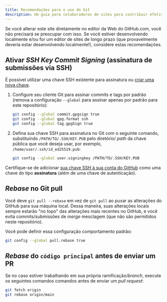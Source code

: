 ```yaml
---
title: Recomendações para o uso do Git
description: Um guia para colaboradores de sites para contribuir efetivamente utilizando a plataforma Git.
---
```


Se você alterar este site diretamente no editor da Web do GitHub.com, você não precisará se preocupar com isso. Se você estiver desenvolvendo localmente e/ou for um editor de sites de longo prazo (que provavelmente deveria estar desenvolvendo localmente!), considere estas recomendações.

## Ativar *SSH Key Commit Signing* (assinatura de submissões via SSH)

É possível utilizar uma chave SSH existente para assinatura ou [criar uma nova chave](https://docs.github.com/en/authentication/connecting-to-github-with-ssh/generating-a-new-ssh-key-and-adding-it-to-the-ssh-agent).

1. Configure seu cliente Git para assinar commits e tags por padrão (remova a configuração `--global` para assinar apenas por padrão para este repositório):

    ```bash
    git config --global commit.gpgsign true
    git config --global gpg.format ssh
    git config --global tag.gpgSign true
    ```

2. Defina sua chave SSH para assinatura no Git com o seguinte comando, substituindo `/PATH/TO/.SSH/KEY.PUB` pelo diretório/ *path* da chave pública que você deseja usar, por exemplo, `/home/user/.ssh/id_ed25519.pub`:

    ```bash
    git config --global user.signingkey /PATH/TO/.SSH/KEY.PUB
    ```

Certifique-se de adicionar [sua chave SSH à sua conta do GitHub](https://docs.github.com/en/authentication/connecting-to-github-with-ssh/adding-a-new-ssh-key-to-your-github-account#adding-a-new-ssh-key-to-your-account) como uma chave do tipo **assinatura** (além de uma chave de autenticação).

## *Rebase* no Git pull

Você deve `git pull --rebase` em vez de `git pull` ao puxar as alterações do GitHub para sua máquina local. Dessa maneira, suas alterações locais sempre estarão "no topo" das alterações mais recentes no GitHub, e você evita <en>commits</em>/submissões de *merge* mesclagem (que não são permitidos neste repositório).

Você pode definir essa configuração comportamento padrão:

```bash
git config --global pull.rebase true
```

## *Rebase* do `código principal` antes de enviar um PR

Se no caso estiver trabalhando em sua própria ramificação/*branch*, execute os seguintes comandos comandos antes de enviar um *pull request*:

```bash
git fetch origin
git rebase origin/main
```
